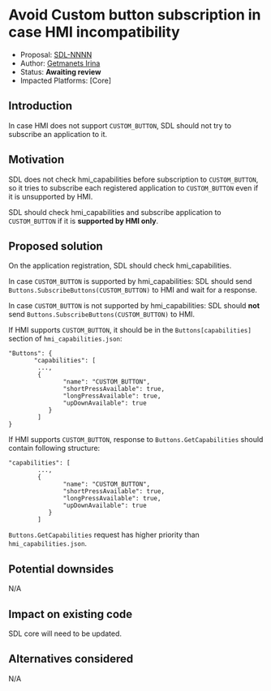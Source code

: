 
# Avoid Custom button subscription in case HMI incompatibility

* Proposal: [SDL-NNNN](NNNN-Avoid_custom_button_subscription_when_HMI_does_not_support.md)
* Author: [Getmanets Irina](https://github.com/GetmanetsIrina)
* Status: **Awaiting review**
* Impacted Platforms: [Core]

## Introduction

In case HMI does not support `CUSTOM_BUTTON`, SDL should not try to subscribe an application to it.

## Motivation

SDL does not check hmi_capabilities before subscription to `CUSTOM_BUTTON`, so it tries to subscribe each registered application to `CUSTOM_BUTTON` even if it is unsupported by HMI.

SDL should check hmi_capabilities and subscribe application to `CUSTOM_BUTTON` if it is **supported by HMI only**.

## Proposed solution

On the application registration, SDL should check hmi_capabilities.

In case `CUSTOM_BUTTON` is supported by hmi_capabilities:
SDL should send `Buttons.SubscribeButtons(CUSTOM_BUTTON)` to HMI and wait for a response.


In case `CUSTOM_BUTTON` is not supported by hmi_capabilities:
SDL should **not** send `Buttons.SubscribeButtons(CUSTOM_BUTTON)` to HMI.

If HMI supports `CUSTOM_BUTTON`, it should be in the `Buttons[capabilities]` section of `hmi_capabilities.json`:

```
"Buttons": {
       "capabilities": [
        ...,
        {
               "name": "CUSTOM_BUTTON",
               "shortPressAvailable": true,
               "longPressAvailable": true,
               "upDownAvailable": true
           }
        ]
}
```


If HMI supports `CUSTOM_BUTTON`, response to `Buttons.GetCapabilities` should contain following structure:

```
"capabilities": [
        ...,
        {
               "name": "CUSTOM_BUTTON",
               "shortPressAvailable": true,
               "longPressAvailable": true,
               "upDownAvailable": true
           }
        ]
```


`Buttons.GetCapabilities` request has higher priority than `hmi_capabilities.json`.

## Potential downsides

N/A

## Impact on existing code

SDL core will need to be updated.

## Alternatives considered

N/A
